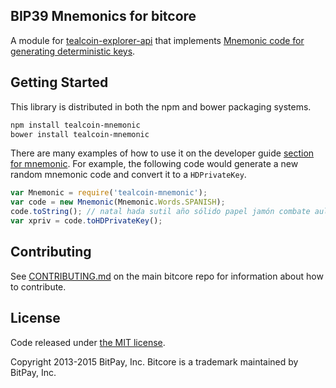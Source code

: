 ## BIP39 Mnemonics for bitcore

A module for [tealcoin-explorer-api](https://github.com/tealcoin-project/tealcoin-explorer-api) that implements [Mnemonic code for generating deterministic keys](https://github.com/bitcoin/bips/blob/master/bip-0039.mediawiki).

## Getting Started

This library is distributed in both the npm and bower packaging systems.

```sh
npm install tealcoin-mnemonic
bower install tealcoin-mnemonic
```

There are many examples of how to use it on the developer guide [section for mnemonic](http://bitcore.io/guide/module/mnemonic/index.html). For example, the following code would generate a new random mnemonic code and convert it to a `HDPrivateKey`.

```javascript
var Mnemonic = require('tealcoin-mnemonic');
var code = new Mnemonic(Mnemonic.Words.SPANISH);
code.toString(); // natal hada sutil año sólido papel jamón combate aula flota ver esfera...
var xpriv = code.toHDPrivateKey();
```

## Contributing

See [CONTRIBUTING.md](https://github.com/bitpay/bitcore/blob/master/CONTRIBUTING.md) on the main bitcore repo for information about how to contribute.

## License

Code released under [the MIT license](https://github.com/bitpay/bitcore/blob/master/LICENSE).

Copyright 2013-2015 BitPay, Inc. Bitcore is a trademark maintained by BitPay, Inc.
